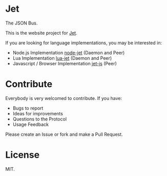 # Jet

The JSON Bus.

This is the website project for [Jet](http://jetbus.io). 

If you are looking for language implementations, you may be interested in:

- Node.js Implementation [node-jet](http://github.com/lipp/node-jet) (Daemon and Peer)
- Lua Implementation [lua-jet](http://github.com/lipp/lua-jet) (Daemon and Peer)
- Javascript / Browser Implementation [jet-js](http://github.com/lipp/jet-js) (Peer)

# Contribute

Everybody is very welcomed to contribute. If you have:

- Bugs to report
- Ideas for improvements
- Questions to the Protocol
- Usage Feedback

Please create an Issue or fork and make a Pull Request.

# License

MIT.
